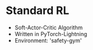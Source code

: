 # Standard RL

- Soft-Actor-Critic Algorithm
- Written in PyTorch-Lightning
- Environment: 'safety-gym'
